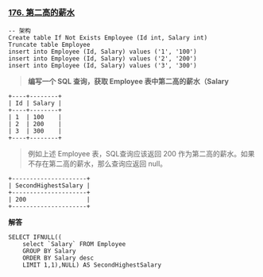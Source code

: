 ### [176. 第二高的薪水](https://leetcode-cn.com/problems/second-highest-salary/)
``` mysql
-- 架构
Create table If Not Exists Employee (Id int, Salary int)
Truncate table Employee
insert into Employee (Id, Salary) values ('1', '100')
insert into Employee (Id, Salary) values ('2', '200')
insert into Employee (Id, Salary) values ('3', '300')
```
> **编写一个 SQL 查询，获取 Employee 表中第二高的薪水（Salary**
``` mysql
+----+--------+
| Id | Salary |
+----+--------+
| 1  | 100    |
| 2  | 200    |
| 3  | 300    |
+----+--------+
```
> 例如上述 Employee 表，SQL查询应该返回 200 作为第二高的薪水。如果不存在第二高的薪水，那么查询应返回 null。
``` mysql
+---------------------+
| SecondHighestSalary |
+---------------------+
| 200                 |
+---------------------+
```
**解答**
``` mysql
SELECT IFNULL((
	select `Salary` FROM Employee
	GROUP BY Salary
	ORDER BY Salary desc
	LIMIT 1,1),NULL) AS SecondHighestSalary
```